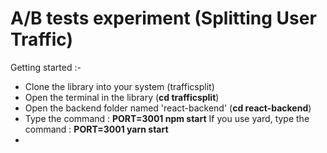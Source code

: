 # A/B tests experiment (Splitting User Traffic)

Getting started :- 

- Clone the library into your system (trafficsplit)
- Open the terminal in the library (<b>cd trafficsplit</b>)
- Open the backend folder named 'react-backend' (<b>cd react-backend</b>)
- Type the command : <b>PORT=3001 npm start</b> 
  If you use yard, type the command : <b>PORT=3001 yarn start</b>
- 

